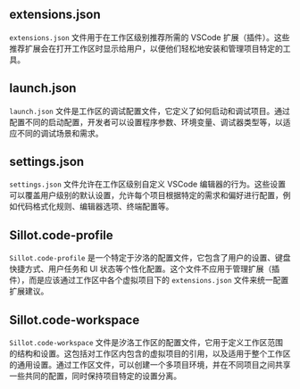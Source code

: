 ## extensions.json

`extensions.json` 文件用于在工作区级别推荐所需的 VSCode 扩展（插件）。这些推荐扩展会在打开工作区时显示给用户，以便他们轻松地安装和管理项目特定的工具。

## launch.json

`launch.json` 文件是工作区的调试配置文件，它定义了如何启动和调试项目。通过配置不同的启动配置，开发者可以设置程序参数、环境变量、调试器类型等，以适应不同的调试场景和需求。

## settings.json

`settings.json` 文件允许在工作区级别自定义 VSCode 编辑器的行为。这些设置可以覆盖用户级别的默认设置，允许每个项目根据特定的需求和偏好进行配置，例如代码格式化规则、编辑器选项、终端配置等。

## Sillot.code-profile

`Sillot.code-profile` 是一个特定于汐洛的配置文件，它包含了用户的设置、键盘快捷方式、用户任务和 UI 状态等个性化配置。这个文件不应用于管理扩展（插件），而是应该通过工作区中各个虚拟项目下的 `extensions.json` 文件来统一配置扩展建议。

## Sillot.code-workspace

`Sillot.code-workspace` 文件是汐洛工作区的配置文件，它用于定义工作区范围的结构和设置。这包括对工作区内包含的虚拟项目的引用，以及适用于整个工作区的通用设置。通过工作区文件，可以创建一个多项目环境，并在不同项目之间共享一些共同的配置，同时保持项目特定的设置分离。
